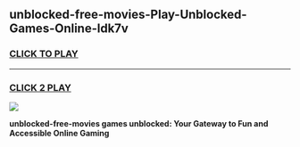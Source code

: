 
## unblocked-free-movies-Play-Unblocked-Games-Online-ldk7v
<h3>
<a href="https://premium76.site?title=unblocked-free-movies&ref=25A">CLICK TO PLAY</a></h3>
<hr>

<h3>
<a href="https://premium76.site?title=unblocked-free-movies&ref=25A">CLICK 2 PLAY</a>
  
</h3>

<a href="https://premium76.site?title=unblocked-free-movies&ref=25A"><img src="https://clearcache.store/games.png"></a>


**unblocked-free-movies games unblocked: Your Gateway to Fun and Accessible Online Gaming**
